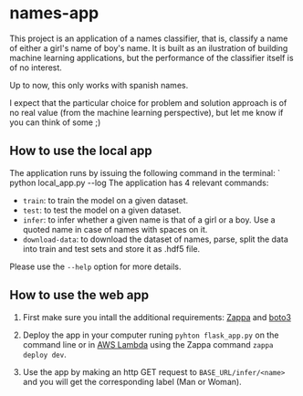 # names-app

This project is an application of a names classifier, that is, classify a name of either a girl's name of boy's name. It is built as an ilustration of building machine learning applications, but the performance of the classifier itself is of no interest.

Up to now, this only works with spanish names.

I expect that the particular choice for problem and solution approach is of no real value (from the machine learning perspective), but let me know if you can think of some ;)

## How to use the local app

The application runs by issuing the following command in the terminal:
` python local_app.py --log <log-level> <command-name> <command-options>
The application has 4 relevant commands:
* `train`: to train the model on a given dataset.
* `test`: to test the model on a given dataset.
* `infer`: to infer whether a given name is that of a girl or a boy. Use a quoted name in case of names with spaces on it.
* `download-data`: to download the dataset of names, parse, split the data into train and test sets and store it as .hdf5 file.

Please use the `--help` option for more details.

## How to use the web app

1) First make sure you intall the additional requirements: [Zappa](https://github.com/Miserlou/Zappa) and [boto3](https://boto3.readthedocs.io/en/latest/)

2) Deploy the app in your computer runing `pyhton flask_app.py` on the command line or in [AWS Lambda](https://aws.amazon.com/lambda/) using the Zappa command `zappa deploy dev`.

3) Use the app by making an http GET request to `BASE_URL/infer/<name>` and you will get the corresponding label (Man or Woman).
